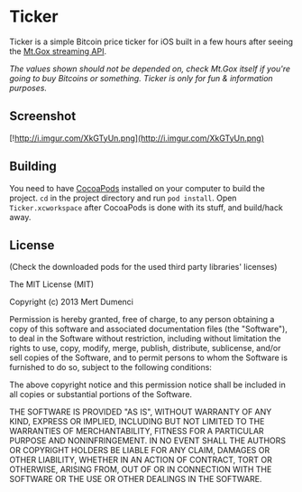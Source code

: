 # Ticker
Ticker is a simple Bitcoin price ticker for iOS built in a few hours after seeing the [Mt.Gox streaming API](https://en.bitcoin.it/wiki/MtGox/API/Streaming).

*The values shown should not be depended on, check Mt.Gox itself if you're going to buy Bitcoins or something. Ticker is only for fun & information purposes.*

## Screenshot
[!http://i.imgur.com/XkGTyUn.png](http://i.imgur.com/XkGTyUn.png)

## Building
You need to have [CocoaPods](http://cocoapods.org) installed on your computer to build the project. `cd` in the project directory and run `pod install`. Open `Ticker.xcworkspace` after CocoaPods is done with its stuff, and build/hack away.

## License
(Check the downloaded pods for the used third party libraries' licenses)

The MIT License (MIT)

Copyright (c) 2013 Mert Dumenci

Permission is hereby granted, free of charge, to any person obtaining a copy
of this software and associated documentation files (the "Software"), to deal
in the Software without restriction, including without limitation the rights
to use, copy, modify, merge, publish, distribute, sublicense, and/or sell
copies of the Software, and to permit persons to whom the Software is
furnished to do so, subject to the following conditions:

The above copyright notice and this permission notice shall be included in
all copies or substantial portions of the Software.

THE SOFTWARE IS PROVIDED "AS IS", WITHOUT WARRANTY OF ANY KIND, EXPRESS OR
IMPLIED, INCLUDING BUT NOT LIMITED TO THE WARRANTIES OF MERCHANTABILITY,
FITNESS FOR A PARTICULAR PURPOSE AND NONINFRINGEMENT. IN NO EVENT SHALL THE
AUTHORS OR COPYRIGHT HOLDERS BE LIABLE FOR ANY CLAIM, DAMAGES OR OTHER
LIABILITY, WHETHER IN AN ACTION OF CONTRACT, TORT OR OTHERWISE, ARISING FROM,
OUT OF OR IN CONNECTION WITH THE SOFTWARE OR THE USE OR OTHER DEALINGS IN
THE SOFTWARE.
